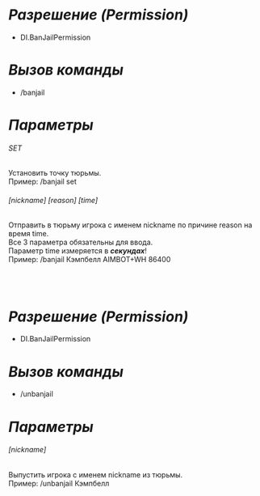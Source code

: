 # _Разрешение (Permission)_
* DI.BanJailPermission

# _Вызов команды_
* /banjail

# _Параметры_
###### SET
  Установить точку тюрьмы.<br>
  Пример: /banjail set

###### [nickname] [reason] [time]
  Отправить в тюрьму игрока с именем nickname по причине reason на время time.<br>
  Все 3 параметра обязательны для ввода.<br>
  Параметр time измеряется в _**секундах**_!<br>
  Пример: /banjail Кэмпбелл AIMBOT+WH 86400

<br><br>

# _Разрешение (Permission)_
* DI.BanJailPermission

# _Вызов команды_
* /unbanjail

# _Параметры_
###### [nickname]
  Выпустить игрока с именем nickname из тюрьмы.<br>
  Пример: /unbanjail Кэмпбелл
